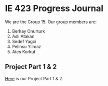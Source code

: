 # IE 423 Progress Journal

We are the Group 15. Our group members are:
1. Berkay Onurturk
2. Aslı Atakan
3. Sedef Yagci
4. Pelinsu Yilmaz
5. Ates Korkut


## Project Part 1 & 2
[Here](Report.html) is our Project Part 1 & 2.
